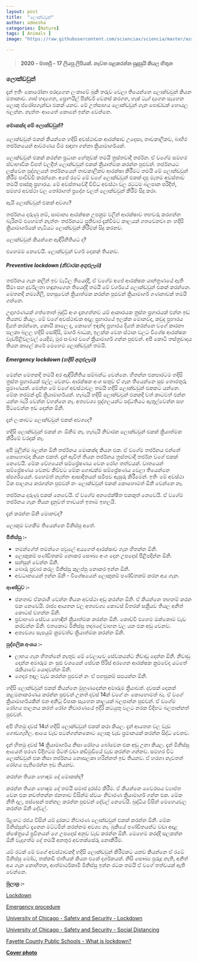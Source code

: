 ```yaml
---
layout: post
title:  "ලොක්ඩවුන්"
author: adeesha
categories: [Nature]
tags: [ Animals ]
image: "https://raw.githubusercontent.com/scienciax/sciencia/master/assets/images/posts/ajp/cov/lockdown.jpg"

---
```


> #### **2020 - මාර්තු - 17 ලියපු ලිපියක්. නැවත පළකරන්න සුදුසුයි කියල හිතුන**

### **ලොක්ඩවුන්**

දැන් ඉතිං කොරෝනා පරදාගෙන ලංකාවේ බුකි තරුව වෙලා තියෙන්නෙ ලොක්ඩවුන් කියන මතෘකාව. ගෘප් හදාගෙන, ප්‍රොෆයිල් පික්චර් වෙනස් කරගන, හෑෂ් ටැග් දාගෙන සෑහෙන ලොකු ප්රෝපගැන්ඩා එකක් යනව. මේ උත්සාහය ලොක්ඩවුන් ගැන පොඩ්ඩක් හොයල බලන්න. නැත්තං ආයෙත් කොනේ ඉන්න වෙන්නෙ.

#### මොකක්ද මේ ලොක්ඩවුන්?

ලොක්ඩවුන් එකක් කියන්නෙ හදිසි අවස්ථාවක ආරක්ෂාව උදෙසා, තාවකාලිකව, බාහිර තර්ජනයෙන් ආවරණය වීම සඳහා ගන්නා ක්‍රියාමාර්ගයක්.

ලොක්ඩවුන් එකක් කරන්න ප්‍රධාන හේතුවක් තමයි ත්‍රස්තවාදී තර්ජන. ඒ වගේම සමහර ස්වාභාවික විපත් වලදීත් ලොක්ඩවුන් එකක් ක්‍රියාත්මක කරන්න පුළුවන්. තර්ජනයට ලක්වෙන පුද්ගලයන් තර්ජනයෙන් තාවකාලිකව ආරක්ෂා කිරීමට තමයි මේ ලොක්ඩවුන් කිරීම පාවිච්චි කරන්නෙ. අපේ රටේ මේ වගේ ලොක්ඩවුන් එකක් දාපු මෑතම අවස්තාව තමයි පාස්කු ප්‍රහාරය. මේ අවස්තාවේදී විවිධ අවස්ථා වල රටටම බලපාන පරිදිත්, සමහර අවස්ථා වල තෝරාගත් ප්‍රදේශ වලත් ලොක්ඩවුන් කිරීම් සිදු කරා.

ඇයි ලොක්ඩවුන් එකක් අවශ්‍ය?

තර්ජනය දරුණු නම්, සාමාන්‍ය ආරක්ෂක උපක්‍රම වලින් ආරක්ෂාව තහවරු කරගන්න බැරිනම් එහෙමත් නැත්තං තර්ජනයට ප්‍රතිචාර දැක්වීමට කාලයක් ගතවෙනවා නං හදිසි ක්‍රියාමාර්ගයක් හැටියට ලොක්ඩවුන් කිරීමක් සිදු කරනව. 

ලොක්ඩවුන් කියන්නෙ ඇඳිරිනීතියට ද?

එහෙමම නෙවෙයි. ලොක්ඩවුන් වර්ග දෙකක් තියනව.

##### Preventive lockdown (නිවාරක අගුළුලෑම)

තර්ජනය ගැන කලින් ඉව වැටිල තියෙද්දී, ඒ වගේම අපේ ආරක්ෂක යාන්ත්‍රණයේ ඇති සීමා සහ දුර්වලතා හඳුනාගෙන තියෙද්දි තමයි මේ වර්ගයේ ලොක්ඩවුන් එකක් කරන්නෙ. මෙතනදි නම්‍යශීලී, පහසුවෙන් ක්‍රියාත්මක කරන්න පුළුවන් ක්‍රියාමාර්ග ගණනාවක් තමයි ගන්නෙ.

උදාහරණයක් ගත්තොත් බුද්ධි අංශ දැනගන්නව යම් ආකාරයක ත්‍රස්ත ප්‍රහාරයක් එන්න ඉඩ තියනව කියල. මේ වගේ අවස්ථාවක අදාළ ප්‍රහාරයේ ඉලක්ක මොනවද, කවුද ප්‍රහාරය දියත් කරන්නෙ, කොයි කාලෙ ද, කොහේ ඉඳන්ද ප්‍රහාරය දියත් කරන්නෙ වගේ කාරනා සලකා බලල හදිසි සෝදිසි, මාර්ග බාධක, ඉලක්ක වෙන ස්ථාන වලට විශේෂ ආරක්ෂක වැඩපිළිවලවල් යෙදීම, මුර සංචාර වගේ ක්‍රියාමාර්ග ගන්න පුළුවන්. අපි කොටි තස්ත්‍රවාදය තියන කාලේ කරේ මෙහෙම ලොක්ඩවුන් තමයි.

##### Emergency lockdown (හදිසි අගුළුලෑම)

මෙන්න මෙතනදි තමයි අර ඇඳිරිනීතිය සම්බන්ධ වෙන්නෙ. හිතන්න එකපාරටම හදිසි ත්‍රස්ත ප්‍රහාරයක් එල්ල වෙනව. ආරක්ෂක අංශ සතුව ඒ ගැන තියෙන්නෙ සුළු තොරතුරු ප්‍රමාණයක්. මෙන්න මේ වගේ අවස්ථාවල තමයි හදිසි ලොක්ඩවුන් එකකට යන්නෙ. මේක තරමක් දැඩි ක්‍රියාමාර්ගයක්. හැබැයි හදිසි ලොක්ඩවුන් එකකදි වත් කාටවත් එන්න යන්න බැරි වෙන්න වහන්නෙ නෑ. අත්‍යවශ්‍ය පුද්ගලයන්ට පද්ධතියට ඇතුල්වෙන්න සහ පිටවෙන්න ඉඩ දෙන්න ඕනි.

දැන් ලංකාවට ලොක්ඩවුන් එකක් අවශ්‍යද?

හදිසි ලොක්ඩවුන් එකක් නං ඕනිම නෑ. හැබැයි නිවාරක ලොක්ඩවුන් එකක් ක්‍රියාත්මක කිරීමේ වරදක් නෑ.

අපි මුලින්ම බලන්න ඕනි තර්ජනය මොකක්ද කියන එක. ඒ වගේම තර්ජනය එන්නේ කොහොමද කියන එකත්. දැන් ඇවිත් තියන තර්ජනය ත්‍රස්තවාදී තර්ජන වගේ එකක් නෙවෙයි. මේක වේගයෙන් සම්ප්‍රේෂණය වෙන රෝග තත්වයක්. වාතයෙන් සම්ප්‍රේෂණය වෙනව කිව්වට මේක ගොඩක්ම සම්ප්‍රේෂණය වෙලා තියෙන්නෙ ස්පර්ශයෙන්. එහෙමත් නැත්තං ආසාදිතයන් සමීපව ඇසුරු කිරීමෙන්. ඉතිං මේ අවස්ථා ටික පාලනය කරගන්න පුළුවන් නං ලොක්ඩවුන් එකක් කොහොමත් ඕනි වෙන්නෙ නෑ.

තර්ජනය දරුණු එකක් නෙවෙයි. ඒ වගේම අනපේක්ෂිත එකකුත් නෙවෙයි. ඒ වගේම තර්ජනය ගැන තියන දැනුවත් භාවයත් ඉතාම ඉහලයි.

දැන් කරන්න ඕනි මොනවද?

ලොකුම වගකීම තියෙන්නෙ මිනිස්සු අතේ. 

**මිනිස්සු :-**

- තමන්ගේත් තමන්ගෙ පවුලේ අයගෙත් ආරක්ෂාව ගැන හිතන්න ඕනි. 
- ලොකුකම් පණ්ඩිතකම් නොකර සෞඛ්‍ය අංශ දෙන උපදෙස් පිළිපදින්න ඕනි.
- සන්සුන් වෙන්න ඕනි.
- බොරු ප්‍රචාර කරල මිනිස්සු කුලප්පු නොකර ඉන්න ඕනි.
- අවධානයෙන් ඉන්න ඕනි - විශේෂයෙන් ලොකුකම් පණ්ඩිතකම් කරන අය ගැන.

**ආණ්ඩුව :-** 

- ජනතාව ඒකරාශී වෙන්න තියන අවස්ථා අඩු කරන්න ඕනි. ඒ කියන්නෙ තහනම් කරන එක නෙවෙයි. රාජ්‍ය ආයතන වල අත්‍යවශ්‍ය කොටස් විතරක් සක්‍රීයව තියල අනිත් කොටස් වහන්න ඕනි.
- ප්‍රවාහණ සේවය හොඳින් ක්‍රියාත්මක කරන්න ඕනි. කොච්චි එහෙම ඔක්කොම වැඩ කරවන්න ඕනි. එතකොට මිනිස්සු තදබදේ වාහන වල යන එක අඩු වෙනව.
- අත්‍යවශ්‍ය සැපයුම් ක්‍රමවත්ව ක්‍රියාත්මක කරන්න ඕනි.

**පුද්ගලික අංශය :-** 

- ලාභය ගැන හිතන්නේ නැතුව මේ වෙලාවෙ සේවකයන්ට නිවාඩු දෙන්න ඕනි. නිවාඩු දෙන්න අමාරුම නං සුළු වශයෙන් සේවක පිරිස් අරගෙන ආරක්ෂක ක්‍රමවේද යටතේ රැකියාවේ යොදවන්න ඕනි.
- ගෙදර ඉඳල වැඩ කරන්න පුළුවන් නං ඒ පහසුකම් සපයන්න ඕනි.

හදිසි ලොක්ඩවුන් එකක් කියන්නෙ මුහුණදෙන්න අමාරුම ක්‍රියාවක්. දවසක් දෙකක් කළමනාකරණය කරන්න පුළුවන් උනත් දවස් 14ක් වගේ නං කොහොමත් බෑ. ඒ වගේ ක්‍රියාමාර්ගයකින් එන අනිටු විපාක සෑහෙන කාලයක් බලපාන්න පුළුවන්. ඒ වගේම රෝගය පාලනය කරත් රෝග නිවාරණයේ ඉදිරි කටයුතු වලට නරක විදිහට බලපාන්නත් පුළුවන්.

අපි හිතමු දවස් 14ක් හදිසි ලොක්ඩවුන් එකක් කරා කියල. දැන් ආයතන වල වැඩ ගොඩගැහිල. ආයෙ වැඩ පටන්ගන්නකොට ලොකු වැඩ ප්‍රමානයක් කරන්න සිද්ධ වෙනව. 

දැන් හිතමු දවස් 14 ක්‍රියාමාර්ගය නිසා රෝගය බෝවෙන එක අඩු උනා කියල. දැන් මිනිස්සු ආයෙත් පරණ විදිහටම ඊටත් වඩා කඩිමුඩියේ වැඩ කරන්න ගන්නව. සමහර විට ලොක්ඩවුන් එක නිසා තර්ජනය නොසලකා හරින්නත් ඉඩ තියනව. ඒ හරහා නැවතත් රෝගය පැතිරෙන්න ඉඩ තියනව.

කරන්න තියන හොඳම දේ මොකක්ද?

කරන්න තියන හොඳම දේ තමයි සමාජ දුරස්ථ කිරීම. ඒ කියන්නෙ වෛරසය ව්‍යාප්ත වෙන එක නවත්තන්න ජනතාව විසින්ම ස්වයං නිවාරණ ක්‍රියාමාර්ග ගන්න එක. මේක නීති දාල, පස්සෙන් පන්නල කරන්න පුළුවන් දේවල් නෙවෙයි. බුද්ධිය විසින් මෙහෙයවල කරන්න ඕනි දේවල්.

ඊළඟට රජය විසින් යම් දුරකට නිවාරණ ලොක්ඩවුන් එකක් කරන්න ඕනි. මේක මිනිස්සුන්ට දැනෙන මට්ටමින් කරන්නම අවශ්‍ය නෑ. බුකියේ පණ්ඩිතයන්ට වඩා අදාළ ක්ෂේත්‍රයේ ප්‍රවීනයන් ගෙ උපදෙස් අනුව වැඩ කරන්න ඕනි. මෙහෙම කරද්දි සලකන්න ඕනි වැදගත්ම දේ තමයි අනතුර අවතක්සේරු නොකිරීම.

යම් රටක් මේ වගේ අවස්ථාවකදී හදිසි ලොක්ඩවුන් කිරීමකට යනව කියන්නෙ ඒ රටේ මිනිස්සු මෝඩ, තක්කඩි ජාතියක් කියන එකේ දර්ශකයක්. නිසි සෞඛ්‍ය පුරුදු නැති, අනිත් අය ගැන නොහිතන, ආත්මාර්ථකාමී මිනිස්සු ඉන්න රටක තමයි ඒ වගේ තත්වයක් ඇති වෙන්නෙ.



**මුලාශ්‍ර :-** 

[Lockdown](https://en.wikipedia.org/wiki/Lockdown)

[Emergency procedure](https://en.wikipedia.org/wiki/Emergency_procedure)

[University of Chicago - Safety and Security - Lockdown](https://safety-security.uchicago.edu/emergency_management/all_hazard_safety_procedures/lockdown/)

[University of Chicago - Safety and Security - Social Distancing](https://safety-security.uchicago.edu/emergency_management/all_hazard_safety_procedures/social_distancing/)

[Fayette County Public Schools - What is lockdown?](https://www.fcboe.org/site/default.aspx?PageType=3&ModuleInstanceID=244&ViewID=9fc4dc78-f943-4224-8465-6c780e58f4df&RenderLoc=0&FlexDataID=167&PageID=185&fbclid=IwAR1HJaI_V5Y_uWKuNez3nBtQt_A_j2EkkSlXJiR-BgdZ8Y4GW5wNehawV6c)



[**Cover photo**](https://www.maxpixel.net/Lockdown-Social-Distance-Isolation-Quarantine-5032788) 
